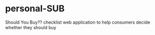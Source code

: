 # personal-SUB
Should You Buy?? checklist web application to help consumers decide whether they should buy
